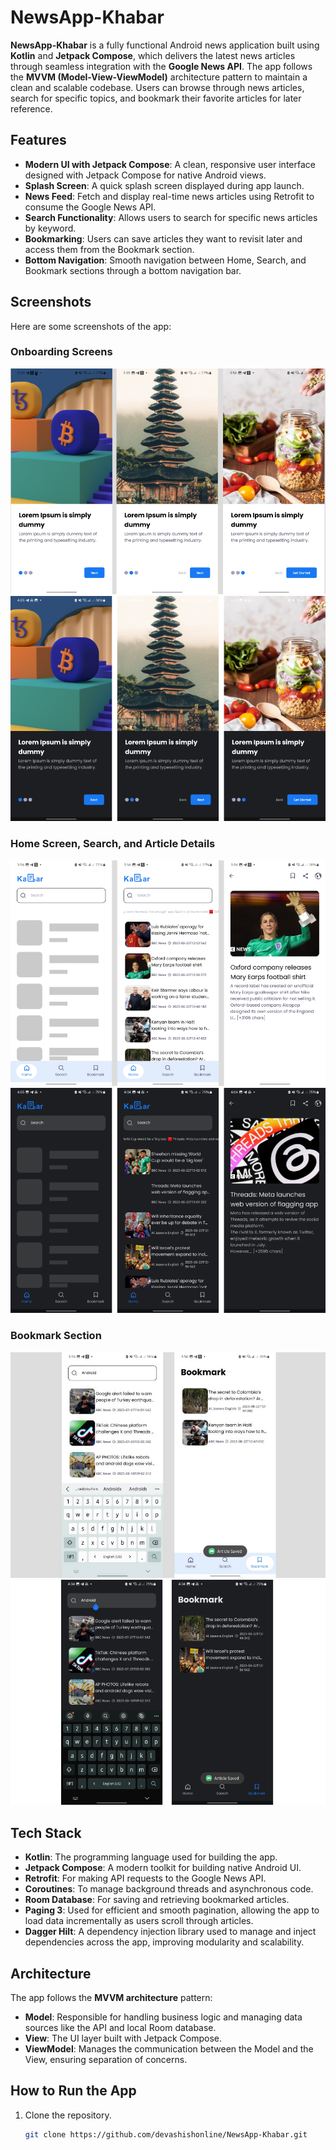 # NewsApp-Khabar

**NewsApp-Khabar** is a fully functional Android news application built using **Kotlin** and **Jetpack Compose**, which delivers the latest news articles through seamless integration with the **Google News API**. The app follows the **MVVM (Model-View-ViewModel)** architecture pattern to maintain a clean and scalable codebase. Users can browse through news articles, search for specific topics, and bookmark their favorite articles for later reference.

## Features
- **Modern UI with Jetpack Compose**: A clean, responsive user interface designed with Jetpack Compose for native Android views.
- **Splash Screen**: A quick splash screen displayed during app launch.
- **News Feed**: Fetch and display real-time news articles using Retrofit to consume the Google News API.
- **Search Functionality**: Allows users to search for specific news articles by keyword.
- **Bookmarking**: Users can save articles they want to revisit later and access them from the Bookmark section.
- **Bottom Navigation**: Smooth navigation between Home, Search, and Bookmark sections through a bottom navigation bar.

## Screenshots
Here are some screenshots of the app:

### Onboarding Screens
![Onboarding](https://github.com/devashishonline/NewsApp-Khabar/blob/master/app/Assets/262676788-0ba957e5-8b70-42d6-ab09-2cf38ba3936e.png)
![Onboarding](https://github.com/devashishonline/NewsApp-Khabar/blob/master/app/Assets/262678744-90385dcf-a852-47c2-be23-aa243adb12e8.png)

### Home Screen, Search, and Article Details
![Home and Search](https://github.com/devashishonline/NewsApp-Khabar/blob/master/app/Assets/262676811-6dda119b-1b3f-4637-91a4-314b85eda214.png)
![Home and Search](https://github.com/devashishonline/NewsApp-Khabar/blob/master/app/Assets/262678757-63e8be30-6de8-4060-9ce2-0fa5000c95b8.png)

### Bookmark Section
![Bookmark](https://github.com/devashishonline/NewsApp-Khabar/blob/master/app/Assets/262676840-6e7186fa-9c05-4705-b568-8326cc99c17f.jpg)
![Bookmark](https://github.com/devashishonline/NewsApp-Khabar/blob/master/app/Assets/262678767-0382d92a-e965-4bb3-a1f4-d82c0da87f94.png)

## Tech Stack
- **Kotlin**: The programming language used for building the app.
- **Jetpack Compose**: A modern toolkit for building native Android UI.
- **Retrofit**: For making API requests to the Google News API.
- **Coroutines**: To manage background threads and asynchronous code.
- **Room Database**: For saving and retrieving bookmarked articles.
- **Paging 3**: Used for efficient and smooth pagination, allowing the app to load data incrementally as users scroll through articles.
- **Dagger Hilt**: A dependency injection library used to manage and inject dependencies across the app, improving modularity and scalability.

## Architecture
The app follows the **MVVM architecture** pattern:
- **Model**: Responsible for handling business logic and managing data sources like the API and local Room database.
- **View**: The UI layer built with Jetpack Compose.
- **ViewModel**: Manages the communication between the Model and the View, ensuring separation of concerns.

## How to Run the App
1. Clone the repository.
   ```bash
   git clone https://github.com/devashishonline/NewsApp-Khabar.git
